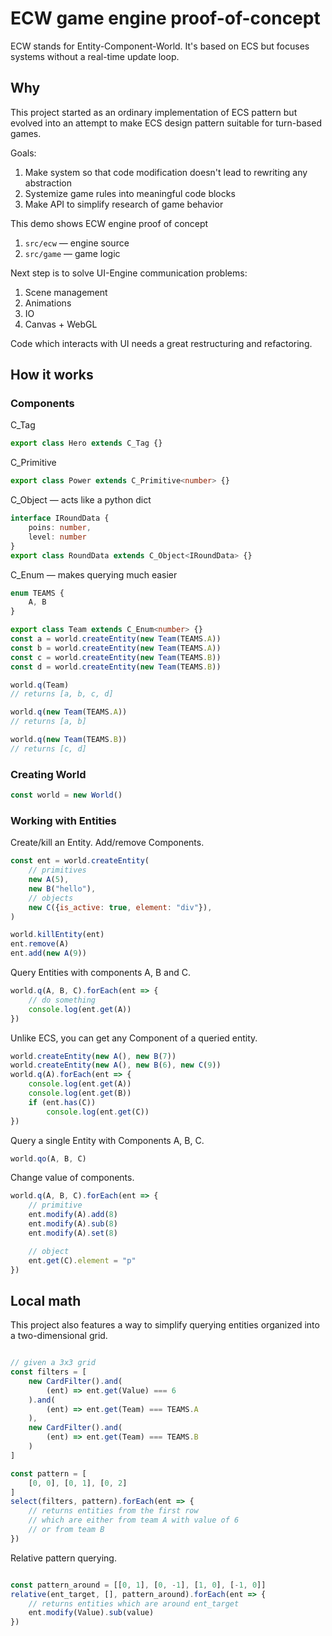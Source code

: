 # ECW game engine proof-of-concept

ECW stands for Entity-Component-World. It's based on ECS but
focuses systems without a real-time update loop.
    

## Why

This project started as an ordinary implementation of
ECS pattern but evolved into an attempt to make ECS 
design pattern suitable for turn-based games.

Goals:
1. Make system so that code modification doesn't lead to rewriting any abstraction
2. Systemize game rules into meaningful code blocks
3. Make API to simplify research of game behavior


This demo shows ECW engine proof of concept
1. `src/ecw` — engine source
2. `src/game` — game logic 

Next step is to solve UI-Engine communication problems:
1. Scene management
2. Animations
3. IO
4. Canvas + WebGL

Code which interacts with UI needs a great 
restructuring and refactoring.

## How it works

### Components

C_Tag
```js
export class Hero extends C_Tag {}
```

C_Primitive
```ts
export class Power extends C_Primitive<number> {}
```

C_Object — acts like a python dict
```ts
interface IRoundData {
    poins: number,
    level: number
}
export class RoundData extends C_Object<IRoundData> {}
```

C_Enum — makes querying much easier
```ts
enum TEAMS {
    A, B
}

export class Team extends C_Enum<number> {}
const a = world.createEntity(new Team(TEAMS.A))
const b = world.createEntity(new Team(TEAMS.A))
const c = world.createEntity(new Team(TEAMS.B))
const d = world.createEntity(new Team(TEAMS.B))

world.q(Team)
// returns [a, b, c, d]

world.q(new Team(TEAMS.A))
// returns [a, b]

world.q(new Team(TEAMS.B))
// returns [c, d]
```

### Creating World

```js
const world = new World()
```

### Working with Entities

Create/kill an Entity.
Add/remove Components.
```js
const ent = world.createEntity(
    // primitives
	new A(5),
	new B("hello"),
    // objects
	new C({is_active: true, element: "div"}),
)

world.killEntity(ent)
ent.remove(A)
ent.add(new A(9))
```


Query Entities with components A, B and C.
```ts
world.q(A, B, C).forEach(ent => {
	// do something
	console.log(ent.get(A))
})
```

Unlike ECS, you can get any Component of a queried entity.
```js
world.createEntity(new A(), new B(7))
world.createEntity(new A(), new B(6), new C(9))
world.q(A).forEach(ent => {
    console.log(ent.get(A))
    console.log(ent.get(B))
    if (ent.has(C))
        console.log(ent.get(C))
})
```

Query a single Entity with Components A, B, C.
```js
world.qo(A, B, C)
```


Change value of components.
```js
world.q(A, B, C).forEach(ent => {
	// primitive
	ent.modify(A).add(8)
	ent.modify(A).sub(8)
	ent.modify(A).set(8)

	// object
	ent.get(C).element = "p"
})
```

## Local math

This project also features a way to simplify querying entities
organized into a two-dimensional grid.

```js

// given a 3x3 grid
const filters = [
    new CardFilter().and(
        (ent) => ent.get(Value) === 6
    ).and(
        (ent) => ent.get(Team) === TEAMS.A
    ),
    new CardFilter().and(
        (ent) => ent.get(Team) === TEAMS.B
    )
]

const pattern = [
    [0, 0], [0, 1], [0, 2]
]
select(filters, pattern).forEach(ent => {
    // returns entities from the first row
    // which are either from team A with value of 6
    // or from team B
})
```

Relative pattern querying.
```js

const pattern_around = [[0, 1], [0, -1], [1, 0], [-1, 0]]
relative(ent_target, [], pattern_around).forEach(ent => {
    // returns entities which are around ent_target
    ent.modify(Value).sub(value)
})
```